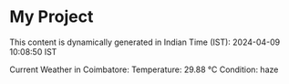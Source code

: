 # My Project

This content is dynamically generated in Indian Time (IST): 2024-04-09 10:08:50 IST


Current Weather in Coimbatore:
Temperature: 29.88 °C
Condition: haze
